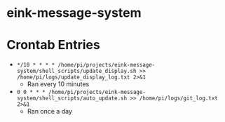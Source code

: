 # eink-message-system
# Crontab Entries
* `*/10 * * * * /home/pi/projects/eink-message-system/shell_scripts/update_display.sh >> /home/pi/logs/update_display_log.txt 2>&1`
    * Ran every 10 minutes
* `0 0 * * * /home/pi/projects/eink-message-system/shell_scripts/auto_update.sh >> /home/pi/logs/git_log.txt 2>&1`
    * Ran once a day